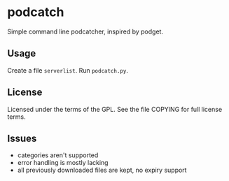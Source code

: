 podcatch
========

Simple command line podcatcher, inspired by podget.

Usage
-----

Create a file `serverlist`. Run `podcatch.py`.


License
-------

Licensed under the terms of the GPL. See the file COPYING for full license
terms.

Issues
------

- categories aren't supported
- error handling is mostly lacking
- all previously downloaded files are kept, no expiry support

